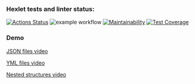 ### Hexlet tests and linter status:
[![Actions Status](https://github.com/elisad5791/frontend-project-lvl2/workflows/hexlet-check/badge.svg)](https://github.com/elisad5791/frontend-project-lvl2/actions)
![example workflow](https://github.com/elisad5791/frontend-project-lvl2/actions/workflows/main.yml/badge.svg)
[![Maintainability](https://api.codeclimate.com/v1/badges/0e3f9b286444562ee309/maintainability)](https://codeclimate.com/github/elisad5791/frontend-project-lvl2/maintainability)
[![Test Coverage](https://api.codeclimate.com/v1/badges/0e3f9b286444562ee309/test_coverage)](https://codeclimate.com/github/elisad5791/frontend-project-lvl2/test_coverage)

### Demo

[JSON files video](https://asciinema.org/a/470518)

[YML files video](https://asciinema.org/a/471078)

[Nested structures video](https://asciinema.org/a/471880)